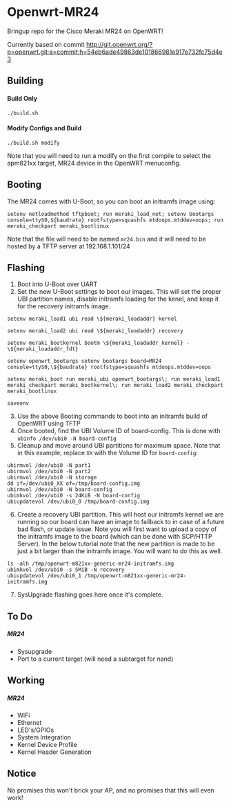 # Openwrt-MR24

Bringup repo for the Cisco Meraki MR24 on OpenWRT!

Currently based on commit http://git.openwrt.org/?p=openwrt.git;a=commit;h=54eb6ade49863de101866981e917e732fc75d4e3

Building
-----
#### Build Only
`./build.sh`

#### Modify Configs and Build
`./build.sh modify`

Note that you will need to run a modify on the first compile to select the apm821xx target, MR24 device in the OpenWRT menuconfig.

Booting
-----
The MR24 comes with U-Boot, so you can boot an initramfs image using:
```
setenv netloadmethod tftpboot; run meraki_load_net; setenv bootargs console=ttyS0,${baudrate} rootfstype=squashfs mtdoops.mtddev=oops; run meraki_checkpart meraki_bootlinux
```
Note that the file will need to be named `mr24.bin` and it will need to be hosted by a TFTP server at 192.168.1.101/24

Flashing
-----
  1. Boot into U-Boot over UART
  2. Set the new U-Boot settings to boot our images. This will set the proper UBI partition names, disable initramfs loading for the kenel, and keep it for the recovery initramfs image.

  ```
  setenv meraki_load1 ubi read \${meraki_loadaddr} kernel

  setenv meraki_load2 ubi read \${meraki_loadaddr} recovery

  setenv meraki_bootkernel bootm \${meraki_loadaddr_kernel} - \${meraki_loadaddr_fdt}

  setenv openwrt_bootargs setenv bootargs board=MR24 console=ttyS0,\${baudrate} rootfstype=squashfs mtdoops.mtddev=oops

  setenv meraki_boot run meraki_ubi openwrt_bootargs\; run meraki_load1 meraki_checkpart meraki_bootkernel\; run meraki_load2 meraki_checkpart meraki_bootlinux

  saveenv
  ```

  3. Use the above Booting commands to boot into an initramfs build of OpenWRT using TFTP
  4. Once booted, find the UBI Volume ID of board-config. This is done with `ubinfo /dev/ubi0 -N board-config`
  5. Cleanup and move around UBI partitions for maximum space. Note that in this example, replace `XX` with the Volume ID for `board-config`:

  ```
  ubirmvol /dev/ubi0 -N part1
  ubirmvol /dev/ubi0 -N part2
  ubirmvol /dev/ubi0 -N storage
  dd if=/dev/ubi0_XX of=/tmp/board-config.img
  ubirmvol /dev/ubi0 -N board-config
  ubimkvol /dev/ubi0 -s 24KiB -N board-config
  ubiupdatevol /dev/ubi0_0 /tmp/board-config.img
  ```

  6. Create a recovery UBI partition. This will host our initramfs kernel we are running so our board can have an image to failback to in case of a future bad flash, or update issue. Note you will first want to upload a copy of the initramfs image to the board (which can be done with SCP/HTTP Server). In the below tutorial note that the new partition is made to be just a bit larger than the initramfs image. You will want to do this as well.

  ```
  ls -alh /tmp/openwrt-m821xx-generic-mr24-initramfs.img
  ubimkvol /dev/ubi0 -s 5MiB -N recovery
  ubiupdatevol /dev/ubi0_1 /tmp/openwrt-m821xx-generic-mr24-initramfs.img
  ```

  7. SysUpgrade flashing goes here once it's complete.

To Do
-----
##### MR24
* Sysupgrade
* Port to a current target (will need a subtarget for nand)

Working
-----
##### MR24
* WiFi
* Ethernet
* LED's/GPIOs
* System Integration
* Kernel Device Profile
* Kernel Header Generation

Notice
------
No promises this won't brick your AP, and no promises that this will even work!
